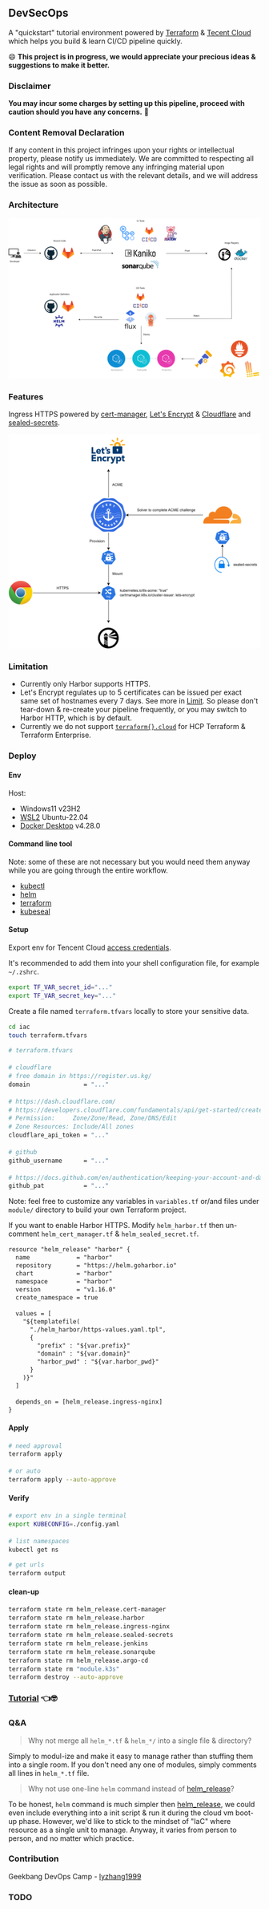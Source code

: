 ## DevSecOps

A "quickstart" tutorial environment powered by [Terraform](https://www.terraform.io/) & [Tecent Cloud](https://cloud.tencent.com/?mobile&lang=en) which helps you build & learn CI/CD pipeline quickly.

:smile: **This project is in progress, we would appreciate your precious ideas & suggestions to make it better.**

### **Disclaimer**

**You may incur some charges by setting up this pipeline, proceed with caution should you have any concerns.** :pray:

### **Content Removal Declaration**

If any content in this project infringes upon your rights or intellectual property, please notify us immediately. We are committed to respecting all legal rights and will promptly remove any infringing material upon verification. Please contact us with the relevant details, and we will address the issue as soon as possible.

### Architecture

![devsecops-arch](README.assets/devsecops-arch.png)

### Features

Ingress HTTPS powered by [cert-manager](https://cert-manager.io/), [Let's Encrypt](https://letsencrypt.org/) & [Cloudflare](https://www.cloudflare.com/) and [sealed-secrets](https://github.com/bitnami-labs/sealed-secrets).

![ingress-https](README.assets/ingress-https.png)

### Limitation

- Currently only Harbor supports HTTPS.
- Let's Encrypt regulates up to 5 certificates can be issued per exact same set of hostnames every 7 days. See more in [Limit](https://letsencrypt.org/docs/rate-limits/#new-certificates-per-exact-set-of-hostnames). So please don't tear-down & re-create your pipeline frequently, or you may switch to Harbor HTTP, which is by default.
- Currently we do not support [`terraform{}.cloud`](https://developer.hashicorp.com/terraform/language/terraform#terraform-cloud) for HCP Terraform & Terraform Enterprise.

### Deploy

#### Env

Host: 

- Windows11 v23H2
- [WSL2](https://learn.microsoft.com/en-us/windows/wsl/install) Ubuntu-22.04
- [Docker Desktop](https://www.docker.com/products/docker-desktop/) v4.28.0

#### Command line tool

Note: some of these are not necessary but you would need them anyway while you are going through the entire workflow.

- [kubectl](https://kubernetes.io/docs/reference/kubectl/)
- [helm](https://helm.sh/docs/intro/install/)
- [terraform](https://developer.hashicorp.com/terraform/install)
- [kubeseal](https://github.com/bitnami-labs/sealed-secrets?tab=readme-ov-file#kubeseal)

#### Setup

Export env for Tencent Cloud [access credentials](https://www.tencentcloud.com/document/product/598/32675). 

It's recommended to add them into your shell configuration file, for example `~/.zshrc`.

```bash
export TF_VAR_secret_id="..."
export TF_VAR_secret_key="..."
```

Create a file named `terraform.tfvars` locally to store your sensitive data.

```bash
cd iac
touch terraform.tfvars
```

```bash
# terraform.tfvars

# cloudflare
# free domain in https://register.us.kg/
domain               = "..."

# https://dash.cloudflare.com/
# https://developers.cloudflare.com/fundamentals/api/get-started/create-token/
# Permission:     Zone/Zone/Read, Zone/DNS/Edit
# Zone Resources: Include/All zones
cloudflare_api_token = "..."

# github
github_username      = "..."

# https://docs.github.com/en/authentication/keeping-your-account-and-data-secure/managing-your-personal-access-tokens
github_pat           = "..."
```

Note: feel free to customize any variables in `variables.tf` or/and files under `module/` directory to build your own Terraform project.

If you want to enable Harbor HTTPS. Modify `helm_harbor.tf` then un-comment `helm_cert_manager.tf` & `helm_sealed_secret.tf`.

```hcl
resource "helm_release" "harbor" {
  name             = "harbor"
  repository       = "https://helm.goharbor.io"
  chart            = "harbor"
  namespace        = "harbor"
  version          = "v1.16.0"
  create_namespace = true

  values = [
    "${templatefile(
      "./helm_harbor/https-values.yaml.tpl",
      {
        "prefix" : "${var.prefix}"
        "domain" : "${var.domain}"
        "harbor_pwd" : "${var.harbor_pwd}"
      }
    )}"
  ]

  depends_on = [helm_release.ingress-nginx]
}
```

#### Apply

```bash
# need approval
terraform apply

# or auto
terraform apply --auto-approve
```

#### Verify

```bash
# export env in a single terminal
export KUBECONFIG=./config.yaml

# list namespaces
kubectl get ns
```

```bash
# get urls
terraform output
```

#### clean-up

```bash
terraform state rm helm_release.cert-manager
terraform state rm helm_release.harbor
terraform state rm helm_release.ingress-nginx
terraform state rm helm_release.sealed-secrets
terraform state rm helm_release.jenkins
terraform state rm helm_release.sonarqube
terraform state rm helm_release.argo-cd
terraform state rm "module.k3s"
terraform destroy --auto-approve
```

### [Tutorial](https://github.com/KokoiRuby/devsecops/tree/main/tutorial) :point_left::nerd_face:

### Q&A

> Why not merge all `helm_*.tf` & `helm_*/` into a single file & directory?

Simply to modul-ize and make it easy to manage rather than stuffing them into a single room. If you don't need any one of modules, simply comments all lines in `helm_*.tf` file.

> Why not use one-line `helm` command instead of [helm_release](https://registry.terraform.io/providers/hashicorp/helm/latest/docs/resources/release)?

To be honest, `helm` command is much simpler then [helm_release](https://registry.terraform.io/providers/hashicorp/helm/latest/docs/resources/release), we could even include everything into a init script & run it during the cloud vm boot-up phase. However, we'd like to stick to the mindset of "IaC" where resource as a single unit to manage. Anyway, it varies from person to person, and no matter which practice.

### Contribution

Geekbang DevOps Camp - [lyzhang1999](https://github.com/lyzhang1999)

### TODO

